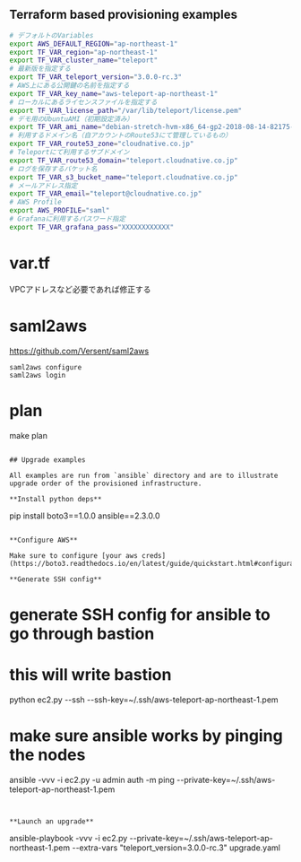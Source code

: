 ## Terraform based provisioning examples

```bash
# デフォルトのVariables
export AWS_DEFAULT_REGION="ap-northeast-1"
export TF_VAR_region="ap-northeast-1"
export TF_VAR_cluster_name="teleport"
# 最新版を指定する
export TF_VAR_teleport_version="3.0.0-rc.3"
# AWS上にある公開鍵の名前を指定する
export TF_VAR_key_name="aws-teleport-ap-northeast-1"
# ローカルにあるライセンスファイルを指定する
export TF_VAR_license_path="/var/lib/teleport/license.pem"
# デモ用のUbuntuAMI（初期設定済み）
export TF_VAR_ami_name="debian-stretch-hvm-x86_64-gp2-2018-08-14-82175-572488bb-fc09-4638-8628-e1e1d26436f4-ami-00bbb68c7e6ca73ce.4"
# 利用するドメイン名（自アカウントのRoute53にて管理しているもの）
export TF_VAR_route53_zone="cloudnative.co.jp"
# Teleportにて利用するサブドメイン
export TF_VAR_route53_domain="teleport.cloudnative.co.jp"
# ログを保存するバケット名
export TF_VAR_s3_bucket_name="teleport.cloudnative.co.jp"
# メールアドレス指定
export TF_VAR_email="teleport@cloudnative.co.jp"
# AWS Profile
export AWS_PROFILE="saml"
# Grafanaに利用するパスワード指定
export TF_VAR_grafana_pass="XXXXXXXXXXXX"
```

# var.tf
VPCアドレスなど必要であれば修正する

# saml2aws
https://github.com/Versent/saml2aws
```
saml2aws configure
saml2aws login
```

# plan
make plan
```

## Upgrade examples

All examples are run from `ansible` directory and are to illustrate
upgrade order of the provisioned infrastructure.

**Install python deps**

```
pip install boto3==1.0.0 ansible==2.3.0.0
```

**Configure AWS**

Make sure to configure [your aws creds](https://boto3.readthedocs.io/en/latest/guide/quickstart.html#configuration).

**Generate SSH config**

```
# generate SSH config for ansible to go through bastion
# this will write bastion
python ec2.py --ssh --ssh-key=~/.ssh/aws-teleport-ap-northeast-1.pem
# make sure ansible works by pinging the nodes
ansible -vvv -i ec2.py -u admin auth -m ping --private-key=~/.ssh/aws-teleport-ap-northeast-1.pem
```


**Launch an upgrade**

```
ansible-playbook -vvv -i ec2.py --private-key=~/.ssh/aws-teleport-ap-northeast-1.pem --extra-vars "teleport_version=3.0.0-rc.3" upgrade.yaml
```
